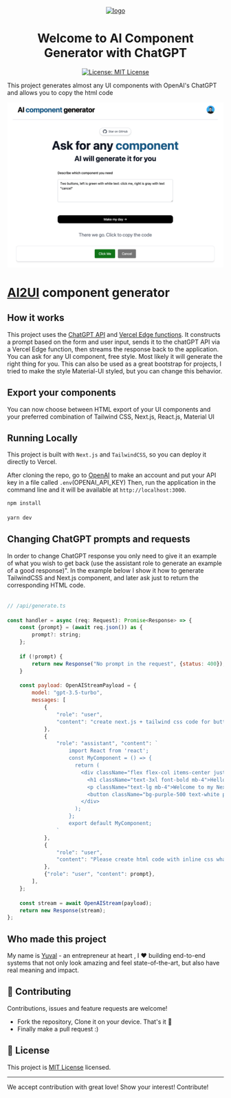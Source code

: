 <p align="center">
  <a href="https://ai2ui.co">
    <img style="max-width: 400px;"  alt="logo" src="https://ai2ui.co/ai-component-generator-logo.png">
  </a>

</p>
<h1 align="center">Welcome to AI Component Generator with ChatGPT</h1>
<p align="center">
  <a href="https://opensource.org/licenses/MIT" target="_blank">
    <img alt="License: MIT License" src="https://img.shields.io/badge/License-MIT License-yellow.svg" />
  </a>
</p>


This project generates almost any UI components with OpenAI's ChatGPT and allows you to copy the html code

[![Twitter Bio Generator](./public/screenshot.png)](https://ai2ui.co)

# [AI2UI](https://ai2ui.co/) component generator

## How it works

This project uses the [ChatGPT API](https://openai.com/api/) and [Vercel Edge functions](https://vercel.com/features/edge-functions). 
It constructs a prompt based on the form and user input, sends it to the chatGPT API via a Vercel Edge function, then streams the response back to the application.
You can ask for any UI component, free style. Most likely it will generate the right thing for you.
This can also be used as a great bootstrap for projects, I tried to make the style Material-UI styled, but you can change this behavior.

## Export your components
You can now choose between HTML export of your UI components and your preferred combination of Tailwind CSS, Next.js, React.js, Material UI 

## Running Locally
This project is built with `Next.js` and `TailwindCSS`, so you can deploy it directly to Vercel.

After cloning the repo, go to [OpenAI](https://beta.openai.com/account/api-keys) to make an account and put your API key in a file called `.env`(OPENAI_API_KEY)
Then, run the application in the command line and it will be available at `http://localhost:3000`.

```bash
npm install

yarn dev
```

## Changing ChatGPT prompts and requests
In order to change ChatGPT response you only need to give it an example of what you wish to get back (use the assistant role to generate an example of a good response)".
In the example below I show it how to generate TailwindCSS and Next.js component, and later ask just to return the corresponding HTML code.

```javascript

// /api/generate.ts

const handler = async (req: Request): Promise<Response> => {
    const {prompt} = (await req.json()) as {
        prompt?: string;
    };

    if (!prompt) {
        return new Response("No prompt in the request", {status: 400});
    }

    const payload: OpenAIStreamPayload = {
        model: "gpt-3.5-turbo",
        messages: [
            {
                "role": "user",
                "content": "create next.js + tailwind css code for button 200 x 100, light purple background, generate text on it. Please create a complete next.js component"
            },
            {
                "role": "assistant", "content": `
                    import React from 'react';
                    const MyComponent = () => {
                      return (
                        <div className="flex flex-col items-center justify-center h-screen">
                          <h1 className="text-3xl font-bold mb-4">Hello World</h1>
                          <p className="text-lg mb-4">Welcome to my Next.js component using Tailwind CSS</p>
                          <button className="bg-purple-500 text-white px-4 py-2 rounded-lg shadow-md hover:bg-purple-700 focus:outline-none focus:ring-2 focus:ring-purple-600 focus:ring-opacity-50">Click Me</button>
                        </div>
                      );
                    };
                    export default MyComponent;
                `
            },
            {
                "role": "user",
                "content": "Please create html code with inline css what create the following component, Meterial UI look and feel, return only code"
            },
            {"role": "user", "content": prompt},
        ],
    };

    const stream = await OpenAIStream(payload);
    return new Response(stream);
};

```

## Who made this project

My name is [Yuval](https://www.linkedin.com/in/yuval-suede/) - an entrepreneur at heart , I ❤️ building end-to-end systems that not only look amazing and feel state-of-the-art, but also have real meaning and impact.

## 🤝 Contributing
Contributions, issues and feature requests are welcome!<br />
* Fork the repository, Clone it on your device. That's it 🎉
* Finally make a pull request :)

## 📝 License

This project is [MIT License](https://opensource.org/licenses/MIT) licensed.

***
We accept contribution with great love! Show your interest! Contribute!
